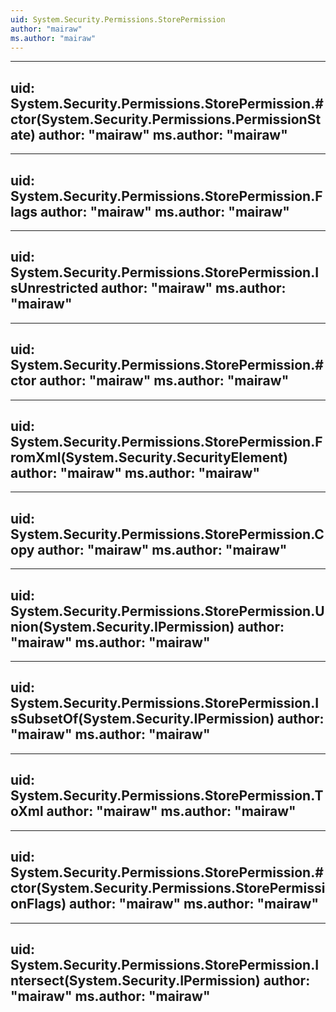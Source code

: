 ```yaml
---
uid: System.Security.Permissions.StorePermission
author: "mairaw"
ms.author: "mairaw"
---
```


---
uid: System.Security.Permissions.StorePermission.#ctor(System.Security.Permissions.PermissionState)
author: "mairaw"
ms.author: "mairaw"
---

---
uid: System.Security.Permissions.StorePermission.Flags
author: "mairaw"
ms.author: "mairaw"
---

---
uid: System.Security.Permissions.StorePermission.IsUnrestricted
author: "mairaw"
ms.author: "mairaw"
---

---
uid: System.Security.Permissions.StorePermission.#ctor
author: "mairaw"
ms.author: "mairaw"
---

---
uid: System.Security.Permissions.StorePermission.FromXml(System.Security.SecurityElement)
author: "mairaw"
ms.author: "mairaw"
---

---
uid: System.Security.Permissions.StorePermission.Copy
author: "mairaw"
ms.author: "mairaw"
---

---
uid: System.Security.Permissions.StorePermission.Union(System.Security.IPermission)
author: "mairaw"
ms.author: "mairaw"
---

---
uid: System.Security.Permissions.StorePermission.IsSubsetOf(System.Security.IPermission)
author: "mairaw"
ms.author: "mairaw"
---

---
uid: System.Security.Permissions.StorePermission.ToXml
author: "mairaw"
ms.author: "mairaw"
---

---
uid: System.Security.Permissions.StorePermission.#ctor(System.Security.Permissions.StorePermissionFlags)
author: "mairaw"
ms.author: "mairaw"
---

---
uid: System.Security.Permissions.StorePermission.Intersect(System.Security.IPermission)
author: "mairaw"
ms.author: "mairaw"
---
